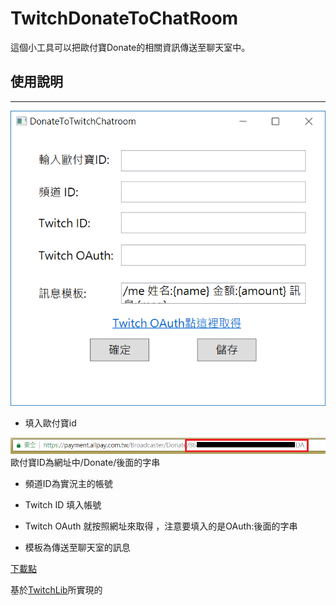 # TwitchDonateToChatRoom

這個小工具可以把歐付寶Donate的相關資訊傳送至聊天室中。

## 使用說明
--------------------------------------------

![主畫面](/Picture/1.png)

* 填入歐付寶id

![歐付寶](/Picture/2.png)
歐付寶ID為網址中/Donate/後面的字串

* 頻道ID為實況主的帳號

* Twitch ID 填入帳號

* Twitch OAuth 就按照網址來取得 ，注意要填入的是OAuth:後面的字串

* 模板為傳送至聊天室的訊息

[下載點](https://github.com/j835111/TwitchDonateToChatroom/releases)

基於[TwitchLib](https://github.com/TwitchLib/TwitchLib)所實現的
